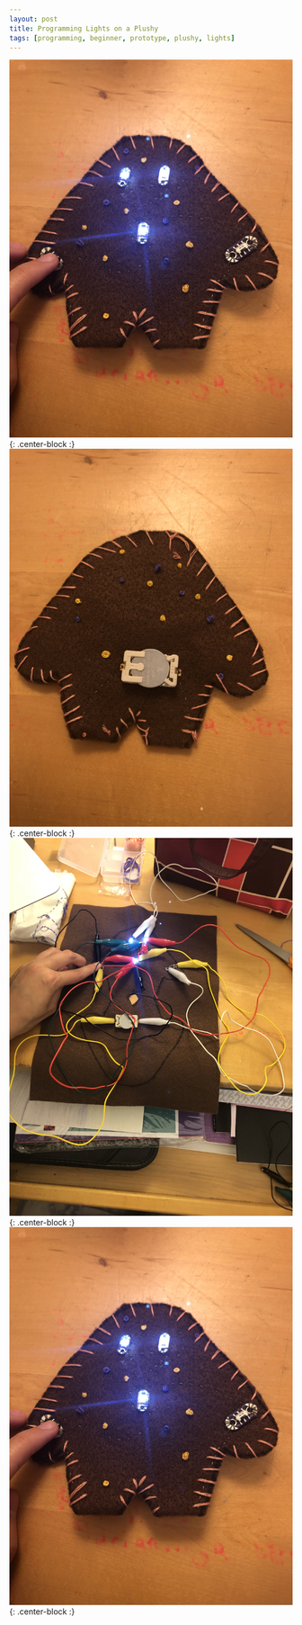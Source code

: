 ```yaml
---
layout: post
title: Programming Lights on a Plushy
tags: [programming, beginner, prototype, plushy, lights]
---
```


![Front of Plushy](/img/IMG_0001.JPG){: .center-block :}
![Back of Plushy](/img/IMG_0002.JPG){: .center-block :}
![Alligator Prototype](/img/IMG_9995.JPG){: .center-block :}
![Paper Prototype](/img/IMG_0001.JPG){: .center-block :}

